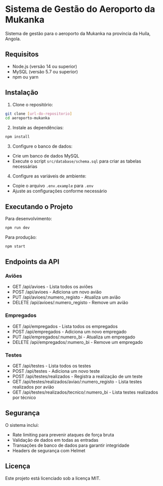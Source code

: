 # Sistema de Gestão do Aeroporto da Mukanka

Sistema de gestão para o aeroporto da Mukanka na província da Huíla, Angola.

## Requisitos

- Node.js (versão 14 ou superior)
- MySQL (versão 5.7 ou superior)
- npm ou yarn

## Instalação

1. Clone o repositório:
```bash
git clone [url-do-repositorio]
cd aeroporto-mukanka
```

2. Instale as dependências:
```bash
npm install
```

3. Configure o banco de dados:
- Crie um banco de dados MySQL
- Execute o script `src/database/schema.sql` para criar as tabelas necessárias

4. Configure as variáveis de ambiente:
- Copie o arquivo `.env.example` para `.env`
- Ajuste as configurações conforme necessário

## Executando o Projeto

Para desenvolvimento:
```bash
npm run dev
```

Para produção:
```bash
npm start
```

## Endpoints da API

### Aviões
- GET /api/avioes - Lista todos os aviões
- POST /api/avioes - Adiciona um novo avião
- PUT /api/avioes/:numero_registo - Atualiza um avião
- DELETE /api/avioes/:numero_registo - Remove um avião

### Empregados
- GET /api/empregados - Lista todos os empregados
- POST /api/empregados - Adiciona um novo empregado
- PUT /api/empregados/:numero_bi - Atualiza um empregado
- DELETE /api/empregados/:numero_bi - Remove um empregado

### Testes
- GET /api/testes - Lista todos os testes
- POST /api/testes - Adiciona um novo teste
- POST /api/testes/realizados - Registra a realização de um teste
- GET /api/testes/realizados/aviao/:numero_registo - Lista testes realizados por avião
- GET /api/testes/realizados/tecnico/:numero_bi - Lista testes realizados por técnico

## Segurança

O sistema inclui:
- Rate limiting para prevenir ataques de força bruta
- Validação de dados em todas as entradas
- Transações de banco de dados para garantir integridade
- Headers de segurança com Helmet

## Licença

Este projeto está licenciado sob a licença MIT. 